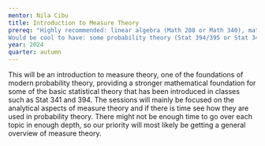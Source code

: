 ```yaml
---
mentor: Nila Cibu
title: Introduction to Measure Theory
prereq: "Highly recommended: linear algebra (Math 208 or Math 340), mathematical analysis (Math 327)
Would be cool to have: some probability theory (Stat 394/395 or Stat 341/342)"
year: 2024
quarter: autumn
---
```


This will be an introduction to measure theory, one of the foundations of modern probability theory, providing a stronger mathematical foundation for some of the basic statistical theory that has been introduced in classes such as Stat 341 and 394. The sessions will mainly be focused on the analytical aspects of measure theory and if there is time see how they are used in probability theory. There might not be enough time to go over each topic in enough depth, so our priority will most likely be getting a general overview of measure theory.